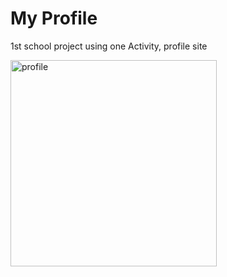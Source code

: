 # My Profile
1st school project using one Activity, profile site

<img width="330" alt="profile" src="https://github.com/juheejulia/MyProfile/assets/78086983/1d51cf33-3c28-465d-910a-e294d6a94ec0">

